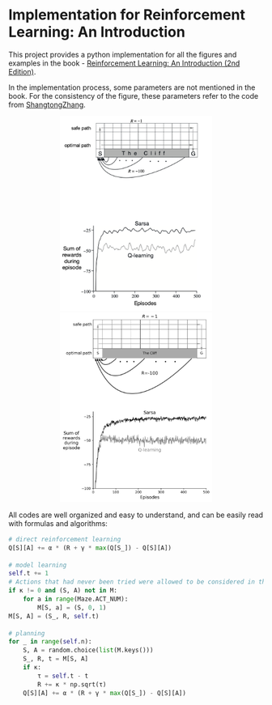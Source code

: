 # Implementation for Reinforcement Learning: An Introduction

This project provides a python implementation for all the figures and examples in the book - [Reinforcement Learning: An Introduction (2nd Edition)](http://incompleteideas.net/book/bookdraft2017nov5.pdf).

In the implementation process, some parameters are not mentioned in the book. For the consistency of the figure, these parameters refer to the code from [ShangtongZhang](https://github.com/ShangtongZhang/reinforcement-learning-an-introduction/).

<div align=center>
	<img width="300" src="chap6/exp_6.6_origin.png">
	<img width="300" src="chap6/exp_6.6_cliff_walking.png">
</div>

All codes are well organized and easy to understand, and can be easily read with formulas and algorithms:
```python
# direct reinforcement learning
Q[S][A] += α * (R + γ * max(Q[S_]) - Q[S][A])

# model learning
self.t += 1
# Actions that had never been tried were allowed to be considered in the planning step
if κ != 0 and (S, A) not in M:
    for a in range(Maze.ACT_NUM):
        M[S, a] = (S, 0, 1)
M[S, A] = (S_, R, self.t)

# planning
for _ in range(self.n):
    S, A = random.choice(list(M.keys()))
    S_, R, t = M[S, A]
    if κ:
        τ = self.t - t
        R += κ * np.sqrt(τ)
    Q[S][A] += α * (R + γ * max(Q[S_]) - Q[S][A])
```